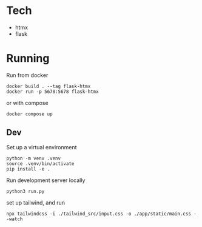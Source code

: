 # Tech
- htmx
- flask

# Running
Run from docker
```
docker build . --tag flask-htmx
docker run -p 5678:5678 flask-htmx
```
or with compose
```
docker compose up
```
## Dev
Set up a virtual environment
```
python -m venv .venv
source .venv/bin/activate
pip install -e .
```
Run development server locally
```
python3 run.py   
```

set up tailwind, and run
```
npx tailwindcss -i ./tailwind_src/input.css -o ./app/static/main.css --watch
```
